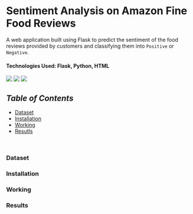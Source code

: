 # __Sentiment Analysis on Amazon Fine Food Reviews__

A web application built using Flask to predict the sentiment of the food reviews provided by customers and classifying them into `Positive` or `Negative`.

#### Technologies Used: Flask, Python, HTML
<img src="https://img.shields.io/badge/flask%20-%23000.svg?&style=for-the-badge&logo=flask&logoColor=white"/> <img src="https://img.shields.io/badge/python%20-%2314354C.svg?&style=for-the-badge&logo=python&logoColor=white"/> <img src="https://img.shields.io/badge/html5%20-%23E34F26.svg?&style=for-the-badge&logo=html5&logoColor=white"/>

## _Table of Contents_
+ [Dataset](#dataset)
+ [Installation](#installation)
+ [Working](#working)
+ [Resutls](#results)
<br>

### Dataset


### Installation


### Working


### Results
